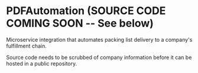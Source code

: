 # PDFAutomation (SOURCE CODE COMING SOON -- See below)
Microservice integration that automates packing list delivery to a company's fulfillment chain.

Source code needs to be scrubbed of company information before it can be hosted in a public repository.
